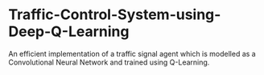 # Traffic-Control-System-using-Deep-Q-Learning
An efficient implementation of a traffic signal agent which is modelled as a Convolutional Neural Network and trained using Q-Learning.
